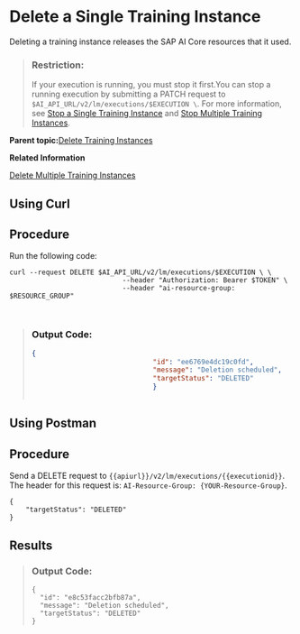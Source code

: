 <!-- loiodd71f165135f49a194e131fa4ca9d5d3 -->

# Delete a Single Training Instance

Deleting a training instance releases the SAP AI Core resources that it used.

> ### Restriction:  
> If your execution is running, you must stop it first.You can stop a running execution by submitting a PATCH request to `$AI_API_URL/v2/lm/executions/$EXECUTION \`. For more information, see [Stop a Single Training Instance](stop-a-single-training-instance-07870df.md) and [Stop Multiple Training Instances](stop-multiple-training-instances-09b4810.md).

**Parent topic:**[Delete Training Instances](delete-training-instances-612ce17.md "")

**Related Information**  


[Delete Multiple Training Instances](delete-multiple-training-instances-c1c3cc3.md "")

<a name="task_i3h_n13_tcc"/>

<!-- task\_i3h\_n13\_tcc -->

## Using Curl



<a name="task_i3h_n13_tcc__steps_odm_hyv_tcc"/>

## Procedure

Run the following code:

```
curl --request DELETE $AI_API_URL/v2/lm/executions/$EXECUTION \ \
							--header "Authorization: Bearer $TOKEN" \
							--header "ai-resource-group: $RESOURCE_GROUP"  
							
						
```

> ### Output Code:  
> ```json
> {
> 								"id": "ee6769e4dc19c0fd",
> 								"message": "Deletion scheduled",
> 								"targetStatus": "DELETED"
> 								}
> 							
> ```

<a name="task_cxf_n13_tcc"/>

<!-- task\_cxf\_n13\_tcc -->

## Using Postman



<a name="task_cxf_n13_tcc__steps_dvh_b4w_tcc"/>

## Procedure

Send a DELETE request to `{{apiurl}}/v2/lm/executions/{{executionid}}`. The header for this request is: `AI-Resource-Group: {YOUR-Resource-Group}`.

```
{
	"targetStatus": "DELETED"
}
```



<a name="task_cxf_n13_tcc__result_amr_vdy_byb"/>

## Results

> ### Output Code:  
> ```
> {
> 	"id": "e8c53facc2bfb87a",
> 	"message": "Deletion scheduled",
> 	"targetStatus": "DELETED"
> }
> ```

